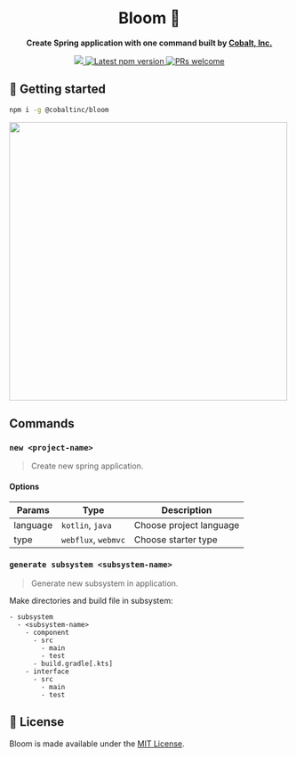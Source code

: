 <h1 align='center'>
  Bloom 🌼
</h1>

<p align="center"><strong>Create Spring application with one command built by <a href="https://cobalt.run">Cobalt, Inc.</a></strong></p>

<p align='center'>
  <a href="https://cobalt.run">
    <img src="https://badgen.net/badge/icon/Made%20by%20Cobalt?icon=https://caple-static.s3.ap-northeast-2.amazonaws.com/cobalt-badge.svg&label&color=5B69C3&labelColor=414C9A" />
  </a>
  <a href='https://www.npmjs.com/package/@cobaltinc/bloom'>
    <img src='https://img.shields.io/npm/v/@cobaltinc/bloom.svg' alt='Latest npm version'>
  </a>
  <a href="https://github.com/cobaltinc/bloom/blob/master/.github/CONTRIBUTING.md">
    <img src="https://img.shields.io/badge/PRs-welcome-brightgreen.svg" alt="PRs welcome" />
  </a>
</p>

## :rocket: Getting started

```bash
npm i -g @cobaltinc/bloom
```

<img src="https://user-images.githubusercontent.com/3623695/141818097-1890328d-56a0-4717-852a-546e9153ed11.gif" width="500px" />

## Commands

### `new <project-name>`
> Create new spring application.

#### Options
| Params | Type | Description |
| ------ | ---- | ----------- |
| language | `kotlin`, `java` | Choose project language |
| type | `webflux`, `webmvc` | Choose starter type |

### `generate subsystem <subsystem-name>`
> Generate new subsystem in application.

Make directories and build file in subsystem:
```
- subsystem
  - <subsystem-name>
    - component
      - src
        - main
        - test
      - build.gradle[.kts]
    - interface
      - src
        - main
        - test
```

## :page_facing_up: License

Bloom is made available under the [MIT License](./LICENSE).
